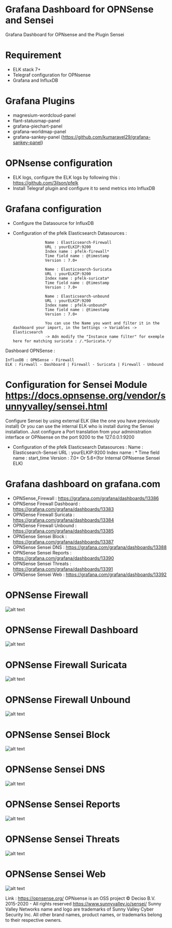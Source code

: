 # Grafana Dashboard for OPNSense and Sensei
Grafana Dashboard for OPNsense and the Plugin Sensei

# Requirement

- ELK stack 7+
- Telegraf configuration for OPNsense
- Grafana and InfluxDB

# Grafana Plugins
- magnesium-wordcloud-panel
- flant-statusmap-panel
- grafana-piechart-panel
- grafana-worldmap-panel
- grafana-sankey-panel (https://github.com/kumaravel29/grafana-sankey-panel)

# OPNsense configuration

- ELK logs, configure the ELK logs by following this : https://github.com/3ilson/pfelk
- Install Telegraf plugin and configure it to send metrics into InfluxDB

# Grafana configuration

- Configure the Datasource for InfluxDB
- Configuration of the pfelk Elasticsearch
	Datasources :
					
					Name : Elasticsearch-Firewall
					URL : yourELKIP:9200
					Index name : pfelk-firewall*
					Time field name : @timestamp
					Version : 7.0+
				
					Name : Elasticsearch-Suricata
					URL : yourELKIP:9200
					Index name : pfelk-suricata*
					Time field name : @timestamp
					Version : 7.0+
					
					Name : Elasticsearch-unbound
					URL : yourELKIP:9200
					Index name : pfelk-unbound*
					Time field name : @timestamp
					Version : 7.0+
					
					You can use the Name you want and filter it in the dashboard your import, in the Settings -> Variables -> Elasticsearch
					-> Adn modify the "Instance name filter" for exemple here for matching suricata : /.*Suricata.*/
					
					

Dashboard OPNSense :
	
	InfluxDB : OPNSense - Firewall
	ELK : Firewall - Dashboard | Firewall - Suricata | Firewall - Unbound


# Configuration for Sensei Module https://docs.opnsense.org/vendor/sunnyvalley/sensei.html

Configure Sensei by using external ELK (like the one you have previously install) Or you can use the internal ELK who is install during the Sensei installation. Just configure a Port translation from your administration interface or OPNsense on the port 9200 to the 127.0.0.1:9200
- Configuration of the pfelk Elasticsearch
	Datasources :
					Name : Elasticsearch-Sensei
					URL : yourELKIP:9200
					Index name : *
					Time field name : start_time
					Version : 7.0+ Or 5.6+(for Internal OPNsense Sensei ELK)

# Grafana dashboard on grafana.com

- OPNSense_Firewall : https://grafana.com/grafana/dashboards/13386
- OPNSense Firewall Dashboard : https://grafana.com/grafana/dashboards/13383
- OPNSense Firewall Suricata : https://grafana.com/grafana/dashboards/13384
- OPNSense Firewall Unbound : https://grafana.com/grafana/dashboards/13385
- OPNSense Sensei Block : https://grafana.com/grafana/dashboards/13387
- OPNSense Sensei DNS : https://grafana.com/grafana/dashboards/13388
- OPNSense Sensei Reports : https://grafana.com/grafana/dashboards/13390
- OPNSense Sensei Threats : https://grafana.com/grafana/dashboards/13391
- OPNSense Sensei Web : https://grafana.com/grafana/dashboards/13392



# OPNSense Firewall
![alt text](https://github.com/b4b857f6ee/opnsense_grafana_dashboard/blob/main/images/OPNSense_Firewall1.PNG?raw=true)

# OPNSense Firewall Dashboard
![alt text](https://github.com/b4b857f6ee/opnsense_grafana_dashboard/blob/main/images/OPNSense_Firewall_Dashboard1.PNG?raw=true)

# OPNSense Firewall Suricata
![alt text](https://github.com/b4b857f6ee/opnsense_grafana_dashboard/blob/main/images/OPNSense_Firewall_Suricata1.PNG?raw=true)

# OPNSense Firewall Unbound
![alt text](https://github.com/b4b857f6ee/opnsense_grafana_dashboard/blob/main/images/OPNSense_Firewall_Unbound1.PNG?raw=true)

# OPNSense Sensei Block
![alt text](https://github.com/b4b857f6ee/opnsense_grafana_dashboard/blob/main/images/OPNSense_Sensei_Block1.PNG?raw=true)

# OPNSense Sensei DNS
![alt text](https://github.com/b4b857f6ee/opnsense_grafana_dashboard/blob/main/images/OPNSense_Sensei_DNS1.PNG?raw=true)

# OPNSense Sensei Reports
![alt text](https://github.com/b4b857f6ee/opnsense_grafana_dashboard/blob/main/images/OPNSense_Sensei_Reports1.PNG?raw=true)

# OPNSense Sensei Threats
![alt text](https://github.com/b4b857f6ee/opnsense_grafana_dashboard/blob/main/images/OPNSense_Sensei_Threats1.PNG?raw=true)

# OPNSense Sensei Web
![alt text](https://github.com/b4b857f6ee/opnsense_grafana_dashboard/blob/main/images/OPNSense_Sensei_Web1.PNG?raw=true)


Link :
https://opnsense.org/  OPNsense is an OSS project © Deciso B.V. 2015-2020 - All rights reserved
https://www.sunnyvalley.io/sensei/ Sunny Valley Networks name and logo are trademarks of Sunny Valley Cyber Security Inc. All other brand names, product names, or trademarks belong to their respective owners.
